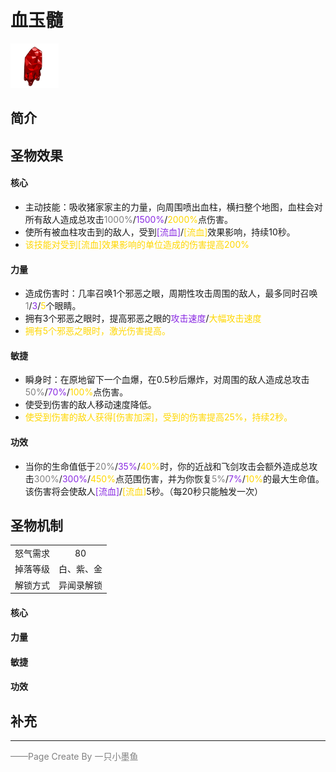 # 血玉髓
![血玉髓](../Img/Texture2D_Potion/血玉髓.png)
## 简介
## 圣物效果
#### **核心**  
- 主动技能：吸收猪家家主的力量，向周围喷出血柱，横扫整个地图，血柱会对所有敌人造成总攻击<font color=gray>1000%</font>/<font color=BlueViolet>1500%</font>/<font color=gold>2000%</font>点伤害。
- 使所有被血柱攻击到的敌人，受到<font color=BlueViolet>[流血]</font>/<font color=gold>[流血]</font>效果影响，持续10秒。
- <font color=gold>该技能对受到[流血]效果影响的单位造成的伤害提高200%</font>

#### **力量** 
- 造成伤害时：几率召唤1个邪恶之眼，周期性攻击周围的敌人，最多同时召唤<font color=gray>1</font>/<font color=BlueViolet>3</font>/<font color=gold>5</font>个眼睛。
- 拥有3个邪恶之眼时，提高邪恶之眼的<font color=BlueViolet>攻击速度</font>/<font color=gold>大幅攻击速度</font>
- <font color=gold>拥有5个邪恶之眼时，激光伤害提高。</font>

#### **敏捷**
- 瞬身时：在原地留下一个血爆，在0.5秒后爆炸，对周围的敌人造成总攻击<font color=gray>50%</font>/<font color=BlueViolet>70%</font>/<font color=gold>100%</font>点伤害。
- 使受到伤害的敌人移动速度降低。
- <font color=gold>使受到伤害的敌人获得[伤害加深]，受到的伤害提高25%，持续2秒。</font>

#### **功效**
- 当你的生命值低于<font color=gray>20%</font>/<font color=BlueViolet>35%</font>/<font color=gold>40%</font>时，你的近战和飞剑攻击会额外造成总攻击<font color=gray>300%</font>/<font color=BlueViolet>300%</font>/<font color=gold>450%</font>点范围伤害，并为你恢复<font color=gray>5%</font>/<font color=BlueViolet>7%</font>/<font color=gold>10%</font>的最大生命值。该伤害将会使敌人<font color=BlueViolet>[流血]</font>/<font color=gold>[流血]</font>5秒。（每20秒只能触发一次）


## 圣物机制
|||
| :----: | :----: |
|怒气需求|80|
|掉落等级|白、紫、金|
|解锁方式|异闻录解锁|

#### **核心**

#### **力量**

#### **敏捷**

#### **功效**


## 补充

---

<font color=grey>——Page Create By 一只小墨鱼</font>
